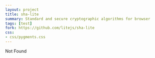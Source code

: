 ```yaml
---
layout: project
title: sha-lite
summary: Standard and secure cryptographic algorithms for browser
tags: [test]
fork: https://github.com/litejs/sha-lite
css:
- css/pygments.css
---
```

Not Found